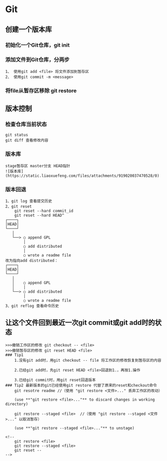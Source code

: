 # Git 
## 创建一个版本库
### 初始化一个Git仓库，git init 
### 添加文件到Git仓库，分两步
	1、 使用git add <file> 将文件添加到暂存区
	2、 使用git commit -m <message>
### 将file从暂存区移除 git restore
## 版本控制
### 检查仓库当前状态
	git status
	git diff 查看修改内容
### 版本库
	stage暂存区 master分支 HEAD指针
	![版本库](https://static.liaoxuefeng.com/files/attachments/919020037470528/0)
### 版本回退
	1、git log 查看提交历史
	2、git reset
		git reset --hard commit_id
		git reset --hard HEAD^ 
	┌────┐
	│HEAD│
	└────┘
	   │
	   └──> ○ append GPL
	        │
	        ○ add distributed
	        │
	        ○ wrote a readme file
	改为指向add distributed：
	┌────┐
	│HEAD│
	└────┘
	   │
	   │    ○ append GPL
	   │    │
	   └──> ○ add distributed
	        │
	        ○ wrote a readme file		
	3、git reflog 查看命令历史
## 让这个文件回到最近一次git commit或git add时的状态
	>>>撤销工作区的修改 git checkout -- <file>
 	>>>撤销暂存区的修改 git reset HEAD <file>
 	### Tip1
 		1.没有git add时，用git checkout -- file 将工作区的修改恢复到暂存区的内容

		2.已经git add时，先git reset HEAD <file>回退到1.，再按1.操作

		3.已经git commit时，用git reset回退版本
	### Tip2 最新版本的git已经使用git restore 代替了原来的reset和checkout命令
		git resotre readme //（使用 "git restore <文件>..." 丢弃工作区的改动）

  		(use **"git restore <file>..."** to discard changes in working directory)

		git restore --staged <file>  //（使用 "git restore --staged <文件>..." 以取消暂存）

  		(use **"git restore --staged <file>..."** to unstage)

  	<!-- 
  		git restore <file> 
  		git restore --staged <file>
  		git reset -- 
  	-->
  		
